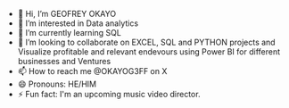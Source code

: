 - 👋 Hi, I’m GEOFREY OKAYO
- 👀 I’m interested in Data analytics
- 🌱 I’m currently learning SQL
- 💞️ I’m looking to collaborate on EXCEL, SQL and PYTHON projects and Visualize profitable and relevant endevours using Power BI for different businesses and Ventures
- 📫 How to reach me @OKAYOG3FF on X
- 😄 Pronouns: HE/HIM
- ⚡ Fun fact: I'm an upcoming music video director.

<!---
G3FF/G3FF is a ✨ special ✨ repository because its `README.md` (this file) appears on your GitHub profile.
You can click the Preview link to take a look at your changes.
--->
